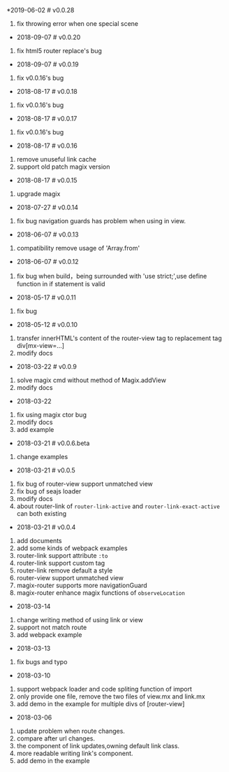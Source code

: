 *2019-06-02 # v0.0.28
1. fix throwing error when one special scene

* 2018-09-07 # v0.0.20
1. fix html5 router replace's bug

* 2018-09-07 # v0.0.19
1. fix v0.0.16's bug

* 2018-08-17 # v0.0.18
1. fix v0.0.16's bug

* 2018-08-17 # v0.0.17
1. fix v0.0.16's bug

* 2018-08-17 # v0.0.16
1. remove unuseful link cache
2. support old patch magix version

* 2018-08-17 # v0.0.15
1. upgrade magix

* 2018-07-27 # v0.0.14
1. fix bug
navigation guards has problem when using in view.

* 2018-06-07 # v0.0.13
1. compatibility
remove usage of 'Array.from'

* 2018-06-07 # v0.0.12
1. fix bug
 when build，being surrounded with 'use strict;',use define function in if statement is valid

* 2018-05-17 # v0.0.11
1. fix bug

* 2018-05-12 # v0.0.10
1. transfer innerHTML's content of the router-view tag to replacement tag div[mx-view=...]
2. modify docs

* 2018-03-22 # v0.0.9
1. solve magix cmd without method of Magix.addView
2. modify docs

* 2018-03-22
1. fix using magix ctor bug
2. modify docs
3. add example

* 2018-03-21 # v0.0.6.beta
1. change examples

* 2018-03-21 # v0.0.5
1. fix bug of router-view support unmatched view
2. fix bug of seajs loader
3. modify docs
4. about router-link of `router-link-active` and `router-link-exact-active` can both existing

* 2018-03-21 # v0.0.4
1. add documents
2. add some kinds of webpack examples
3. router-link support attribute `:to`
4. router-link support custom tag
5. router-link remove default a style
6. router-view support unmatched view
7. magix-router supports more navigationGuard
8. magix-router enhance magix functions of `observeLocation`

* 2018-03-14
1. change writing method of using link or view
2. support not match route
3. add webpack example

* 2018-03-13
1. fix bugs and typo

* 2018-03-10
1. support webpack loader and code spliting function of import
2. only provide one file, remove the two files of view.mx and link.mx
3. add demo in the example for multiple divs of [router-view]

* 2018-03-06
1. update problem when route changes.
2. compare after url changes.
3. the component of link updates,owning default link class.
4. more readable writing link's component.
5. add demo in the example
